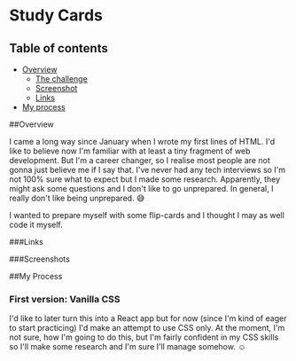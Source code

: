 # Study Cards


## Table of contents

- [Overview](#overview)
  - [The challenge](#the-challenge)
  - [Screenshot](#screenshot)
  - [Links](#links)
- [My process](#my-process)


##Overview

I came a long way since January when I wrote my first lines of HTML. I'd like to believe now I'm familiar with at least a tiny fragment of web development. But I'm a career changer, so I realise most people are not gonna just believe me if I say that. I've never had any tech interviews so I'm not 100% sure what to expect but I made some research. Apparently, they might ask some questions and I don't like to go unprepared. In general, I really don't like being unprepared. :sweat_smile:

I wanted to prepare myself with some flip-cards and I thought I may as well code it myself.

###Links

###Screenshots

##My Process

### First version: Vanilla CSS

I'd like to later turn this into a React app but for now (since I'm kind of eager to start practicing) I'd make an attempt to use CSS only. At the moment, I'm not sure, how I'm going to do this, but I'm fairly confident in my CSS skills so I'll make some research and I'm sure I'll manage somehow. :relaxed: